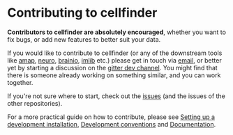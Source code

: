 # Contributing to cellfinder

**Contributors to cellfinder are absolutely encouraged**, whether you want to fix bugs, or add new features to better suit your data.

If you would like to contribute to cellfinder \(or any of the downstream tools like [amap](https://github.com/SainsburyWellcomeCentre/amap-python), [neuro](https://github.com/SainsburyWellcomeCentre/neuro), [brainio](https://github.com/adamltyson/brainio), [imlib](https://github.com/adamltyson/imlib) etc.\) please get in touch via [email](mailto:adam.tyson@ucl.ac.uk?subject=cellfinder-development), or better yet by starting a discussion on the [gitter dev channel](https://gitter.im/cellfinder/dev). You might find that there is someone already working on something similar, and you can work together.

If you're not sure where to start, check out the [issues](https://github.com/SainsburyWellcomeCentre/cellfinder/issues) \(and the issues of the other repositories\).

For a more practical guide on how to contribute, please see [Setting up a development installation](untitled-1.md), [Development conventions](development-conventions.md) and [Documentation](documentation.md).

